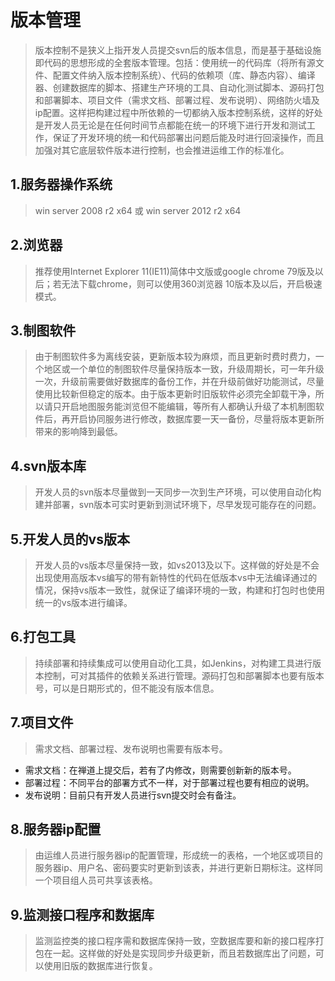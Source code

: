 # 版本管理
> 版本控制不是狭义上指开发人员提交svn后的版本信息，而是基于基础设施即代码的思想形成的全套版本管理。包括：使用统一的代码库（将所有源文件、配置文件纳入版本控制系统）、代码的依赖项（库、静态内容）、编译器、创建数据库的脚本、搭建生产环境的工具、自动化测试脚本、源码打包和部署脚本、项目文件（需求文档、部署过程、发布说明）、网络防火墙及ip配置。这样把构建过程中所依赖的一切都纳入版本控制系统，这样的好处是开发人员无论是在任何时间节点都能在统一的环境下进行开发和测试工作，保证了开发环境的统一和代码部署出问题后能及时进行回滚操作，而且加强对其它底层软件版本进行控制，也会推进运维工作的标准化。

## **1.服务器操作系统**

> win server 2008 r2 x64 或 win server 2012 r2 x64


## **2.浏览器**

> 推荐使用Internet Explorer 11(IE11)简体中文版或google chrome 79版及以后；若无法下载chrome，则可以使用360浏览器 10版本及以后，开启极速模式。


## **3.制图软件**

> 由于制图软件多为离线安装，更新版本较为麻烦，而且更新时费时费力，一个地区或一个单位的制图软件尽量保持版本一致，升级周期长，可一年升级一次，升级前需要做好数据库的备份工作，并在升级前做好功能测试，尽量使用比较新但稳定的版本。由于版本更新时旧版软件必须完全卸载干净，所以请只开启地图服务能浏览但不能编辑，等所有人都确认升级了本机制图软件后，再开启协同服务进行修改，数据库要一天一备份，尽量将版本更新所带来的影响降到最低。


## **4.svn版本库**

> 开发人员的svn版本尽量做到一天同步一次到生产环境，可以使用自动化构建并部署，svn版本可实时更新到测试环境下，尽早发现可能存在的问题。

## **5.开发人员的vs版本**

> 开发人员的vs版本尽量保持一致，如vs2013及以下。这样做的好处是不会出现使用高版本vs编写的带有新特性的代码在低版本vs中无法编译通过的情况，保持vs版本一致性，就保证了编译环境的一致，构建和打包时也使用统一的vs版本进行编译。

## **6.打包工具**

> 持续部署和持续集成可以使用自动化工具，如Jenkins，对构建工具进行版本控制，可对其插件的依赖关系进行管理。源码打包和部署脚本也要有版本号，可以是日期形式的，但不能没有版本信息。

## **7.项目文件**

> 需求文档、部署过程、发布说明也需要有版本号。
- 需求文档：在禅道上提交后，若有了内修改，则需要创新新的版本号。
- 部署过程：不同平台的部署方式不一样，对于部署过程也要有相应的说明。
- 发布说明：目前只有开发人员进行svn提交时会有备注。

## **8.服务器ip配置**

> 由运维人员进行服务器ip的配置管理，形成统一的表格，一个地区或项目的服务器ip、用户名、密码要实时更新到该表，并进行更新日期标注。这样同一个项目组人员可共享该表格。

## **9.监测接口程序和数据库**

> 监测监控类的接口程序需和数据库保持一致，空数据库要和新的接口程序打包在一起。这样做的好处是实现同步升级更新，而且若数据库出了问题，可以使用旧版的数据库进行恢复。
